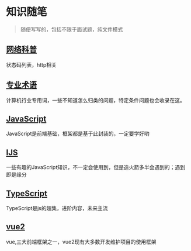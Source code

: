# 知识随笔
  > 随便写写的，包括不限于面试题，纯文件模式

## [网络科普](./contents/net.md)
  状态码列表，http相关

## [专业术语](./contents/term.md)
  计算机行业专用词，一些不知道怎么归类的问题，特定条件问题也会收录在这。

## [JavaScript](./contents/js.md)
  JavaScript是前端基础，框架都是基于此封装的，一定要学好哟

## [IJS](./contents/ijs.md)
  一些有趣的JavaScript知识，不一定会使用到，但是造火箭多半会遇到的；遇到即是缘分

## [TypeScript](./contents/ts.md)
  TypeScript是js的超集，进阶内容，未来主流

## [vue2](./contents/vue.md)
  vue,三大前端框架之一，vue2现有大多数开发维护项目的使用框架